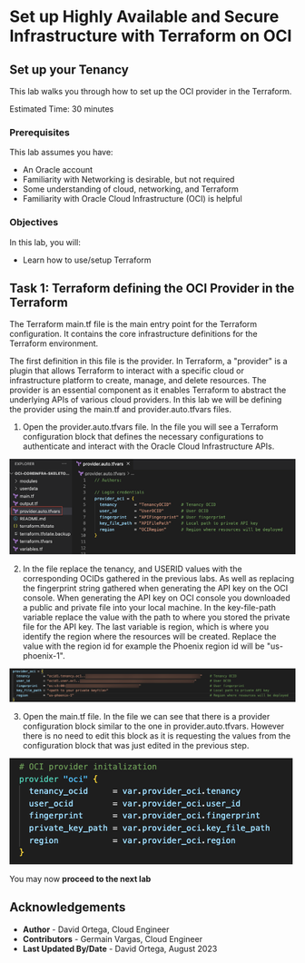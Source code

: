 # Set up Highly Available and Secure Infrastructure with Terraform on OCI

## Set up your Tenancy

This lab walks you through how to set up the OCI provider in the Terraform. 

Estimated Time: 30 minutes

### Prerequisites

This lab assumes you have:
* An Oracle account
* Familiarity with Networking is desirable, but not required
* Some understanding of cloud, networking, and Terraform
* Familiarity with Oracle Cloud Infrastructure (OCI) is helpful

### Objectives

In this lab, you will:
* Learn how to use/setup Terraform

## Task 1: Terraform defining the OCI Provider in the Terraform
The Terraform main.tf file is the main entry point for the Terraform configuration. It contains the core infrastructure definitions for the Terraform environment. 

The first definition in this file is the provider. In Terraform, a "provider" is a plugin that allows Terraform to interact with a specific cloud or infrastructure platform to create, manage, and delete resources. The provider is an essential component as it enables Terraform to abstract the underlying APIs of various cloud providers. In this lab we will be defining the provider using the main.tf and provider.auto.tfvars files. 

1. Open the provider.auto.tfvars file. In the file you will see a Terraform configuration block that defines the necessary configurations to authenticate and interact with the Oracle Cloud Infrastructure APIs.

 ![providerfile](images/providerfile.png)

2. In the file replace the tenancy, and USERID values with the corresponding OCIDs gathered in the previous labs. As well as replacing the fingerprint string gathered when generating the API key on the OCI console. When generating the API key on OCI console you downloaded a public and private file into your local machine. In the key-file-path variable replace the value with the path to where you stored the private file for the API key. The last variable is region, which is where you identify the region where the resources will be created. Replace the value with the region id for example the Phoenix region id will be "us-phoenix-1".

 ![providerautotfvars](images/providerautotfvars.png)

3. Open the main.tf file. In the file we can see that there is a provider configuration block similar to the one in provider.auto.tfvars. However there is no need to edit this block as it is requesting the values from the configuration block that was just edited in the previous step.

 ![ociprovider](images/ociprovider.png)

You may now **proceed to the next lab**

## Acknowledgements
* **Author** - David Ortega, Cloud Engineer
* **Contributors** - Germain Vargas, Cloud Engineer
* **Last Updated By/Date** - David Ortega, August 2023
